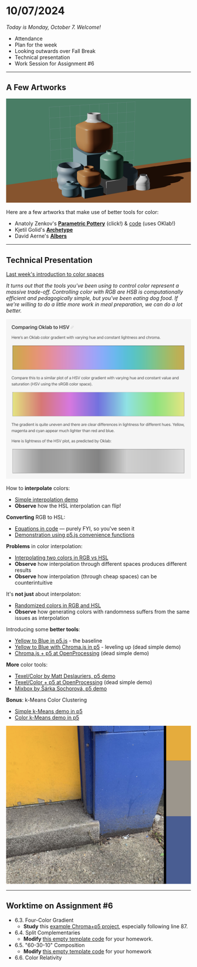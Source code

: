# 10/07/2024

*Today is Monday, October 7. Welcome!*

* Attendance
* Plan for the week
* Looking outwards over Fall Break
* Technical presentation
* Work Session for Assignment #6

---

## A Few Artworks 

![zenkov-color.png](images/zenkov-color.png)

Here are a few artworks that make use of better tools for color:

* Anatoly Zenkov's [**Parametric Pottery**](https://anatolyzenkov.com/parametric-pottery/preview/22) (click!) & [code](https://anatolyzenkov.com/preview/parametric-pottery/js/colors.js) (uses OKlab!)
* Kjetil Golid's [**Archetype**](https://www.artblocks.io/curated/collections/archetype-by-kjetil-golid?tab=Artworks)
* David Aerne's [**Albers**](https://albers.elastiq.ch/)

---
## Technical Presentation

[Last week's introduction to color spaces](../../lectures/color/readme.md)

*It turns out that the tools you've been using to control color represent a massive trade-off. Controlling color with RGB are HSB is computationally efficient and pedagogically simple, but you've been eating dog food. If we're willing to do a little more work in meal preparation, we can do a lot better.*

![Spectra](../../lectures/color/oklab-vs-hsv-spectrum.png)

How to **interpolate** colors: 

* [Simple interpolation demo](https://editor.p5js.org/golan/sketches/r7BTC6kdl)
* **Observe** how the HSL interpolation can flip!

**Converting** RGB to HSL: 

* [Equations in code](https://gist.github.com/mjackson/5311256#file-color-conversion-algorithms-js) — purely FYI, so you've seen it
* [Demonstration using p5.js convenience functions](https://editor.p5js.org/golan/sketches/2JtecuvS5)

**Problems** in color interpolation:

* [Interpolating two colors in RGB vs HSL](https://editor.p5js.org/golan/sketches/y48rXgXZv)
* **Observe** how interpolation through different spaces produces different results
* **Observe** how interpolation (through cheap spaces) can be counterintuitive

It's **not just** about interpolaton: 

* [Randomized colors in RGB and HSL](https://editor.p5js.org/golan/sketches/h3ltTBZUd)
* **Observe** how generating colors with randomness suffers from the same issues as interpolation

Introducing some **better tools**: 

* [Yellow to Blue in p5.js](https://editor.p5js.org/golan/sketches/H82KcF8eB) - the baseline
* [Yellow to Blue with Chroma.js in p5](https://editor.p5js.org/golan/sketches/GZB2ZbJoW) - leveling up (dead simple demo)
* [Chroma.js + p5 at OpenProcessing](https://openprocessing.org/sketch/2384439) (dead simple demo)

**More** color tools: 

* [Texel/Color by Matt Deslauriers, p5 demo](https://editor.p5js.org/golan/sketches/Ya1xm67i6)
* [Texel/Color + p5 at OpenProcessing](https://openprocessing.org/sketch/2384613) (dead simple demo)
* [Mixbox by Šárka Sochorová, p5 demo](https://editor.p5js.org/golan/sketches/FPtOVXlpV)

**Bonus**: k-Means Color Clustering

* [Simple k-Means demo in p5](https://editor.p5js.org/golan/sketches/NsB-qHte8)
* [Color k-Means demo in p5](https://editor.p5js.org/golan/sketches/bkP_BPWT7)

![color-k-means.png](images/color-k-means.png)

---

## Worktime on Assignment #6

* 6.3. Four-Color Gradient
  * **Study** this [example Chroma+p5 project](https://editor.p5js.org/golan/sketches/2pkxnwYxF), especially following line 87. 
* 6.4. Split Complementaries
  * **Modify** [this empty template code](https://editor.p5js.org/golan/sketches/VtdpsUYLU) for your homework.
* 6.5. "60-30-10" Composition
  * **Modify** [this empty template code](https://editor.p5js.org/golan/sketches/U5EgeSwwR) for your homework
* 6.6. Color Relativity



